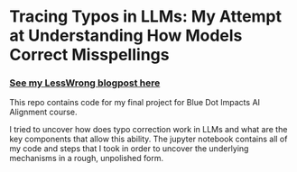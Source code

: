# Tracing Typos in LLMs: My Attempt at Understanding How Models Correct Misspellings

### [See my LessWrong blogpost here](https://www.lesswrong.com/posts/523bkuMjSjKjG8jn6/tracing-typos-in-llms-my-attempt-at-understanding-how-models)

This repo contains code for my final project for Blue Dot Impacts AI Alignment course.

I tried to uncover how does typo correction work in LLMs and what are the key components that allow this ability. The jupyter notebook contains all of my code and steps that I took in order to uncover the underlying mechanisms in a rough, unpolished form.